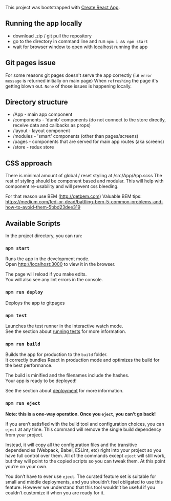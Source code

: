 This project was bootstrapped with [Create React App](https://github.com/facebook/create-react-app).

## Running the app locally
- download .zip / git pull the repository
- go to the directory in command line and run `npm i && npm start`
- wait for browser window to open with localhost running the app

## Git pages issue
For some reasons git pages doesn't serve the app correctly (i.e `error message` is returned initially on main page)
When `refreshing` the page it's getting blown out.
`None` of those issues is happening locally.

## Directory structure

- /App            - main app component
- /components     - 'dumb' components (do not connect to the store directly, receive data and callbacks as props)
- /layout         - layout component
- /modules        - 'smart' components (other than pages/screens)
- /pages          - components that are served for main app routes (aka screens)
- /store          - redux store

## CSS approach

There is minimal amount of global / reset styling at /src/App/App.scss
The rest of styling should be component based and modular.
This will help with component re-usability and will prevent css bleeding.

For that reason use BEM (http://getbem.com)
Valuable BEM tips: https://medium.com/fed-or-dead/battling-bem-5-common-problems-and-how-to-avoid-them-5bbd23dee319


## Available Scripts

In the project directory, you can run:

### `npm start`

Runs the app in the development mode.<br />
Open [http://localhost:3000](http://localhost:3000) to view it in the browser.

The page will reload if you make edits.<br />
You will also see any lint errors in the console.

### `npm run deploy`
Deploys the app to gitpages

### `npm test`

Launches the test runner in the interactive watch mode.<br />
See the section about [running tests](https://facebook.github.io/create-react-app/docs/running-tests) for more information.

### `npm run build`

Builds the app for production to the `build` folder.<br />
It correctly bundles React in production mode and optimizes the build for the best performance.

The build is minified and the filenames include the hashes.<br />
Your app is ready to be deployed!

See the section about [deployment](https://facebook.github.io/create-react-app/docs/deployment) for more information.

### `npm run eject`

**Note: this is a one-way operation. Once you `eject`, you can’t go back!**

If you aren’t satisfied with the build tool and configuration choices, you can `eject` at any time. This command will remove the single build dependency from your project.

Instead, it will copy all the configuration files and the transitive dependencies (Webpack, Babel, ESLint, etc) right into your project so you have full control over them. All of the commands except `eject` will still work, but they will point to the copied scripts so you can tweak them. At this point you’re on your own.

You don’t have to ever use `eject`. The curated feature set is suitable for small and middle deployments, and you shouldn’t feel obligated to use this feature. However we understand that this tool wouldn’t be useful if you couldn’t customize it when you are ready for it.
